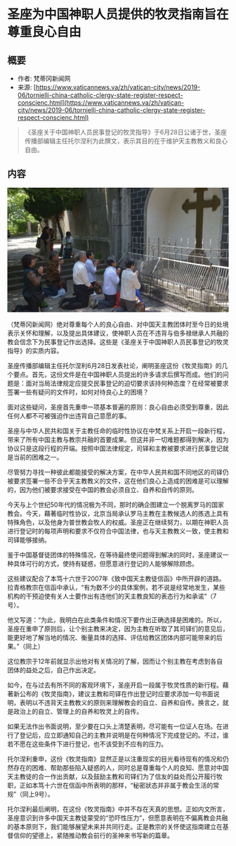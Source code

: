 # 圣座为中国神职人员提供的牧灵指南旨在尊重良心自由

## 概要

- 作者: 梵蒂冈新闻网
- 来源: [https://www.vaticannews.va/zh/vatican-city/news/2019-06/tornielli-china-catholic-clergy-state-register-respect-conscienc.html](https://www.vaticannews.va/zh/vatican-city/news/2019-06/tornielli-china-catholic-clergy-state-register-respect-conscienc.html)

>《圣座关于中国神职人员民事登记的牧灵指导》于6月28日公诸于世，圣座传播部编辑主任托尔涅利为此撰文，表示其目的在于维护天主教教义和良心自由。

## 内容

![中国天主教徒](../../images/tornielli-china-catholic-clergy-state-register-respect-conscienc.jpg)

（梵蒂冈新闻网）绝对尊重每个人的良心自由、对中国天主教团体时至今日的处境表示关怀和理解，以及提出具体建议，使神职人员在不违背与伯多禄继承人共融的教会信念下为民事登记作出选择。这些是《圣座关于中国神职人员民事登记的牧灵指导》的实质内容。

圣座传播部编辑主任托尔涅利6月28日发表社论，阐明圣座这份《牧灵指南》的几个要点。首先，这份文件是在中国神职人员提出的许多请求后撰写而成。他们的问题是：面对当局法律规定应提交民事登记的迫切要求该持何种态度？在经常被要求签署一些有疑问的文件时，如何对待良心上的困境？

面对这些疑问，圣座首先重申一项基本普遍的原则：良心自由必须受到尊重，因此任何人都不可被强迫作出违背自己意愿的事。

圣座与中华人民共和国关于主教任命的临时性协议在中梵关系上开启一段新行程，带来了所有中国主教与教宗共融的首要成果。但这并非一切难题都得到解决，因为协议只是这段行程的开端。按照中国法律规定，司铎和主教被要求进行民事登记就是当前的困难之一。

尽管努力寻找一种彼此都能接受的解决方案，在中华人民共和国不同地区的司铎仍被要求签署一些不合乎天主教教义的文件，这在他们良心上造成的困难是可以理解的，因为他们被要求接受在中国的教会必须自立、自养和自传的原则。

今天与上个世纪50年代的情况极为不同，那时的确企图建立一个脱离罗马的国家教会。今天，藉著临时性协议，北京当局承认罗马主教在主教候选人的拣选上具有特殊角色，以及他身为普世教会牧人的权威。圣座正在继续努力，以期在神职人员进行登记时的每项声明和要求不仅符合中国法律，也与天主教教义一致，使主教和司铎能够接纳。

鉴于中国基督徒团体的特殊情况，在等待最终使问题得到解决的同时，圣座建议一种具体可行的方式，使持有疑惑，但愿意进行登记的人能够解除顾虑。

这些建议配合了本笃十六世于2007年《致中国天主教徒信函》中所开辟的道路。拉青格教宗在信函中承认，“有为数不少的具体案例，若不说是经常地发生，某些机构的干预迫使有关人士要作出有违他们的天主教良知的表态行为和承诺”（7号）。

他又写道：“为此，我明白在此类条件和情况下要作出正确选择是困难的。所以，圣座在重申了原则后，让个别主教来决定，因为主教在听取了其司铎们的意见后，能更好地了解当地的情况、衡量具体的选择、评估给教区团体内部可能带来的后果。”（同上）

这位教宗于12年前就显示出他对有关情况的了解，因而让个别主教在考虑到各自团体的益处之后，自己作出决定。

如今，在与过去有所不同的客观环境下，圣座开启一段属于牧灵性质的新行程。藉著新公布的《牧灵指南》，建议主教和司铎在作出登记时应要求添加一句书面说明，表明以不违背天主教教义的原则来理解教会的自立、自养和自传。换言之，就是政治上的自立、管理上的自养和牧灵上的自传。

如果无法作出书面说明，至少要在口头上清楚表明，尽可能有一位证人在场。在进行了登记后，应立即通知自己的主教并说明是在何种情况下完成登记的。不过，谁若不愿在这些条件下进行登记，也不该受到不应有的压力。

托尔涅利重申，这份《牧灵指南》显然正是以注重现实的目光看待现有的情况和仍然存在的困难、帮助那些陷入疑惑的人，同时总是尊重每个人的良知、愿意对中国天主教徒的合一作出贡献，以及鼓励主教和司铎们为了信友的益处而公开履行牧职，正如本笃十六世在信函中所表明的那样，“秘密狀态并非属于教会生活的常规”（同上9号）。

托尔涅利最后阐明，在这份《牧灵指南》中并不存在天真的思想。正如内文所言，圣座意识到许多中国天主教徒蒙受的“恐吓性压力”，但愿意表明在不偏离教会共融的基本原则下，我们能够展望未来并共同行走。正是教宗的关怀使这指南建立在基督信仰的望德上，紧随推动教会前行的圣神来书写新的篇章。
